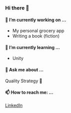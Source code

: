 ### Hi there 👋

#### 🔭 I’m currently working on ...

- My personal grocery app
- Writing a book (fiction)

#### 🌱 I’m currently learning ...
- Unity

#### 💬 Ask me about ...
Quality Strategy 🎉

#### 📫 How to reach me: ...
[LinkedIn](https://www.linkedin.com/in/shutchin/)
